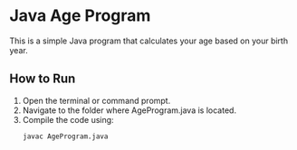 # Java Age Program
This is a simple Java program that calculates your age based on your birth year.

## How to Run
1. Open the terminal or command prompt.
2. Navigate to the folder where AgeProgram.java is located.
3. Compile the code using:
   ```bash
   javac AgeProgram.java

